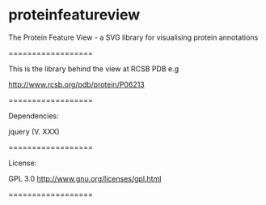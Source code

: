 proteinfeatureview
==================

The Protein Feature View - a SVG library for visualising protein annotations

==================

This is the library behind the view at RCSB PDB e.g

http://www.rcsb.org/pdb/protein/P06213

==================

Dependencies:


jquery (V. XXX)

==================

License:

GPL 3.0 http://www.gnu.org/licenses/gpl.html

==================





